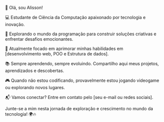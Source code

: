 👋 Olá, sou Alisson!

💻 Estudante de Ciência da Computação apaixonado por tecnologia e inovação.

🌟 Explorando o mundo da programação para construir soluções criativas e enfrentar desafios emocionantes.

🚀 Atualmente focado em aprimorar minhas habilidades em [desenvolvimento web, POO e Estrutura de dados].

📚 Sempre aprendendo, sempre evoluindo. Compartilho aqui meus projetos, aprendizados e descobertas.

🎮 Quando não estou codificando, provavelmente estou jogando videogame ou explorando novos lugares.

📬 Vamos conectar? Entre em contato pelo [seu e-mail ou redes sociais].

Junte-se a mim nesta jornada de exploração e crescimento no mundo da tecnologia! 🌍🔥
